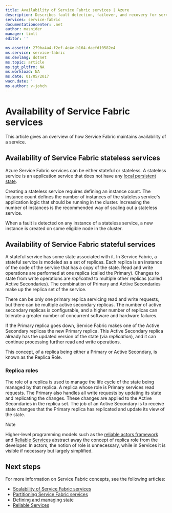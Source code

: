```yaml
---
title: Availability of Service Fabric services | Azure
description: Describes fault detection, failover, and recovery for services
services: service-fabric
documentationcenter: .net
author: masnider
manager: timlt
editor: ''

ms.assetid: 279ba4a4-f2ef-4e4e-b164-daefd10582e4
ms.service: service-fabric
ms.devlang: dotnet
ms.topic: article
ms.tgt_pltfrm: NA
ms.workload: NA
ms.date: 01/05/2017
wacn.date: ''
ms.author: v-johch
---
```


# Availability of Service Fabric services
This article gives an overview of how Service Fabric maintains availability of a service.

## Availability of Service Fabric stateless services
Azure Service Fabric services can be either stateful or stateless. A stateless service is an application service that does not have any [local persistent state](./service-fabric-concepts-state.md).

Creating a stateless service requires defining an instance count. The instance count defines the number of instances of the stateless service's application logic that should be running in the cluster. Increasing the number of instances is the recommended way of scaling out a stateless service.

When a fault is detected on any instance of a stateless service, a new instance is created on some eligible node in the cluster.

## Availability of Service Fabric stateful services
A stateful service has some state associated with it. In Service Fabric, a stateful service is modeled as a set of replicas. Each replica is an instance of the code of the service that has a copy of the state. Read and write operations are performed at one replica (called the Primary). Changes to state from write operations are *replicated* to multiple other replicas (called Active Secondaries). The combination of Primary and Active Secondaries make up the replica set of the service.

There can be only one primary replica servicing read and write requests, but there can be multiple active secondary replicas. The number of active secondary replicas is configurable, and a higher number of replicas can tolerate a greater number of concurrent software and hardware failures.

If the Primary replica goes down, Service Fabric makes one of the Active Secondary replicas the new Primary replica. This Active Secondary replica already has the updated version of the state (via *replication*), and it can continue processing further read and write operations.

This concept, of a replica being either a Primary or Active Secondary, is known as the Replica Role.

### Replica roles
The role of a replica is used to manage the life cycle of the state being managed by that replica. A replica whose role is Primary services read requests. The Primary also handles all write requests by updating its state and replicating the changes. These changes are applied to the Active Secondaries in the replica set. The job of an Active Secondary is to receive state changes that the Primary replica has replicated and update its view of the state.

> [!NOTE]
> Higher-level programming models such as the [reliable actors framework](./service-fabric-reliable-actors-introduction.md) and [Reliable Services](./service-fabric-reliable-services-introduction.md) abstract away the concept of replica role from the developer. In actors, the notion of role is unnecessary, while in Services it is visible if necessary but largely simplified.
>
>

## Next steps
For more information on Service Fabric concepts, see the following articles:

- [Scalability of Service Fabric services](./service-fabric-concepts-scalability.md)
- [Partitioning Service Fabric services](./service-fabric-concepts-partitioning.md)
- [Defining and managing state](./service-fabric-concepts-state.md)
- [Reliable Services](./service-fabric-reliable-services-introduction.md)